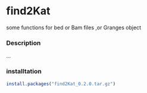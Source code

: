 # find2Kat
some functions for bed or Bam files ,or Granges object
### Description
...

### installtation
```r
install.packages("find2Kat_0.2.0.tar.gz")
```
